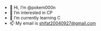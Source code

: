 - 👋 Hi, I’m @pokem000n
- 👀 I’m interested in CP
- 🌱 I’m currently learning C
- 📫 My email is shifat20040927@gmail.com
  

<!---
pokem000n/pokem000n is a ✨ special ✨ repository because its `README.md` (this file) appears on your GitHub profile.
You can click the Preview link to take a look at your changes.
--->
